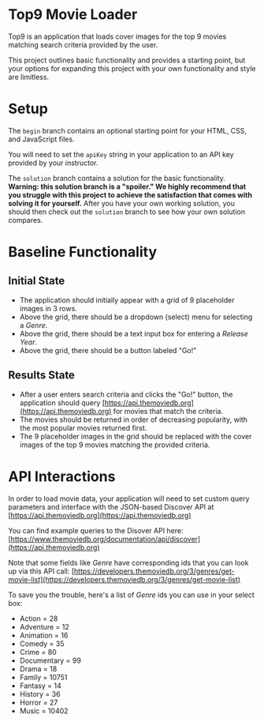 # Top9 Movie Loader

Top9 is an application that loads cover images for the top 9 movies matching search criteria provided by the user. 

This project outlines basic functionality and provides a starting point, but your options for expanding this project with your own functionality and style are limitless.

# Setup

The `begin` branch contains an optional starting point for your HTML, CSS, and JavaScript files.

You will need to set the `apiKey` string in your application to an API key provided by your instructor.

The `solution` branch contains a solution for the basic functionality. **Warning: this solution branch is a "spoiler." We highly recommend that you struggle with this project to achieve the satisfaction that comes with solving it for yourself.** After you have your own working solution, you should then check out the `solution` branch to see how your own solution compares.


# Baseline Functionality

## Initial State
* The application should initially appear with a grid of 9 placeholder images in 3 rows.
* Above the grid, there should be a dropdown (select) menu for selecting a *Genre*.
* Above the grid, there should be a text input box for entering a *Release Year*.
* Above the grid, there should be a button labeled "Go!"

## Results State

* After a user enters search criteria and clicks the "Go!" button, the application should query [https://api.themoviedb.org](https://api.themoviedb.org) for movies that match the criteria.
* The movies should be returned in order of decreasing popularity, with the most popular movies returned first.
* The 9 placeholder images in the grid should be replaced with the cover images of the top 9 movies matching the provided criteria.

# API Interactions

In order to load movie data, your application will need to set custom query parameters and interface with the JSON-based Discover API at [https://api.themoviedb.org](https://api.themoviedb.org) 

You can find example queries to the Disover API here: [https://www.themoviedb.org/documentation/api/discover](https://api.themoviedb.org) 

Note that some fields like *Genre* have corresponding ids that you can look up via this API call: [https://developers.themoviedb.org/3/genres/get-movie-list](https://developers.themoviedb.org/3/genres/get-movie-list) 

To save you the trouble, here's a list of *Genre* ids you can use in your select box:

* Action = 28
* Adventure = 12
* Animation = 16
* Comedy = 35
* Crime = 80
* Documentary = 99
* Drama = 18
* Family = 10751
* Fantasy = 14
* History = 36
* Horror = 27
* Music = 10402
